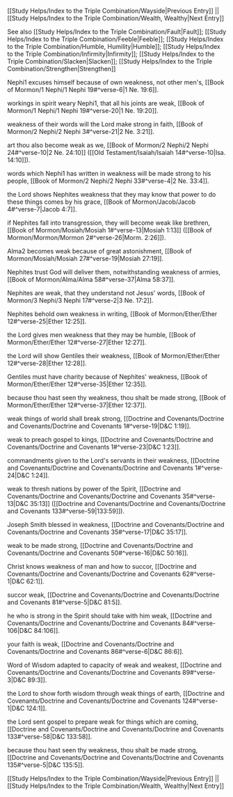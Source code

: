 [[Study Helps/Index to the Triple Combination/Wayside|Previous Entry]]  ||  [[Study Helps/Index to the Triple Combination/Wealth, Wealthy|Next Entry]]

 See also [[Study Helps/Index to the Triple Combination/Fault|Fault]]; [[Study Helps/Index to the Triple Combination/Feeble|Feeble]]; [[Study Helps/Index to the Triple Combination/Humble, Humility|Humble]]; [[Study Helps/Index to the Triple Combination/Infirmity|Infirmity]]; [[Study Helps/Index to the Triple Combination/Slacken|Slacken]]; [[Study Helps/Index to the Triple Combination/Strengthen|Strengthen]]

 Nephi1 excuses himself because of own weakness, not other men's, [[Book of Mormon/1 Nephi/1 Nephi 19#^verse-6|1 Ne. 19:6]].

 workings in spirit weary Nephi1, that all his joints are weak, [[Book of Mormon/1 Nephi/1 Nephi 19#^verse-20|1 Ne. 19:20]].

 weakness of their words will the Lord make strong in faith, [[Book of Mormon/2 Nephi/2 Nephi 3#^verse-21|2 Ne. 3:21]].

 art thou also become weak as we, [[Book of Mormon/2 Nephi/2 Nephi 24#^verse-10|2 Ne. 24:10]] ([[Old Testament/Isaiah/Isaiah 14#^verse-10|Isa. 14:10]]).

 words which Nephi1 has written in weakness will be made strong to his people, [[Book of Mormon/2 Nephi/2 Nephi 33#^verse-4|2 Ne. 33:4]].

 the Lord shows Nephites weakness that they may know that power to do these things comes by his grace, [[Book of Mormon/Jacob/Jacob 4#^verse-7|Jacob 4:7]].

 if Nephites fall into transgression, they will become weak like brethren, [[Book of Mormon/Mosiah/Mosiah 1#^verse-13|Mosiah 1:13]] ([[Book of Mormon/Mormon/Mormon 2#^verse-26|Morm. 2:26]]).

 Alma2 becomes weak because of great astonishment, [[Book of Mormon/Mosiah/Mosiah 27#^verse-19|Mosiah 27:19]].

 Nephites trust God will deliver them, notwithstanding weakness of armies, [[Book of Mormon/Alma/Alma 58#^verse-37|Alma 58:37]].

 Nephites are weak, that they understand not Jesus' words, [[Book of Mormon/3 Nephi/3 Nephi 17#^verse-2|3 Ne. 17:2]].

 Nephites behold own weakness in writing, [[Book of Mormon/Ether/Ether 12#^verse-25|Ether 12:25]].

 the Lord gives men weakness that they may be humble, [[Book of Mormon/Ether/Ether 12#^verse-27|Ether 12:27]].

 the Lord will show Gentiles their weakness, [[Book of Mormon/Ether/Ether 12#^verse-28|Ether 12:28]].

 Gentiles must have charity because of Nephites' weakness, [[Book of Mormon/Ether/Ether 12#^verse-35|Ether 12:35]].

 because thou hast seen thy weakness, thou shalt be made strong, [[Book of Mormon/Ether/Ether 12#^verse-37|Ether 12:37]].

 weak things of world shall break strong, [[Doctrine and Covenants/Doctrine and Covenants/Doctrine and Covenants 1#^verse-19|D&C 1:19]].

 weak to preach gospel to kings, [[Doctrine and Covenants/Doctrine and Covenants/Doctrine and Covenants 1#^verse-23|D&C 1:23]].

 commandments given to the Lord's servants in their weakness, [[Doctrine and Covenants/Doctrine and Covenants/Doctrine and Covenants 1#^verse-24|D&C 1:24]].

 weak to thresh nations by power of the Spirit, [[Doctrine and Covenants/Doctrine and Covenants/Doctrine and Covenants 35#^verse-13|D&C 35:13]] ([[Doctrine and Covenants/Doctrine and Covenants/Doctrine and Covenants 133#^verse-59|133:59]]).

 Joseph Smith blessed in weakness, [[Doctrine and Covenants/Doctrine and Covenants/Doctrine and Covenants 35#^verse-17|D&C 35:17]].

 weak to be made strong, [[Doctrine and Covenants/Doctrine and Covenants/Doctrine and Covenants 50#^verse-16|D&C 50:16]].

 Christ knows weakness of man and how to succor, [[Doctrine and Covenants/Doctrine and Covenants/Doctrine and Covenants 62#^verse-1|D&C 62:1]].

 succor weak, [[Doctrine and Covenants/Doctrine and Covenants/Doctrine and Covenants 81#^verse-5|D&C 81:5]].

 he who is strong in the Spirit should take with him weak, [[Doctrine and Covenants/Doctrine and Covenants/Doctrine and Covenants 84#^verse-106|D&C 84:106]].

 your faith is weak, [[Doctrine and Covenants/Doctrine and Covenants/Doctrine and Covenants 86#^verse-6|D&C 86:6]].

 Word of Wisdom adapted to capacity of weak and weakest, [[Doctrine and Covenants/Doctrine and Covenants/Doctrine and Covenants 89#^verse-3|D&C 89:3]].

 the Lord to show forth wisdom through weak things of earth, [[Doctrine and Covenants/Doctrine and Covenants/Doctrine and Covenants 124#^verse-1|D&C 124:1]].

 the Lord sent gospel to prepare weak for things which are coming, [[Doctrine and Covenants/Doctrine and Covenants/Doctrine and Covenants 133#^verse-58|D&C 133:58]].

 because thou hast seen thy weakness, thou shalt be made strong, [[Doctrine and Covenants/Doctrine and Covenants/Doctrine and Covenants 135#^verse-5|D&C 135:5]].

[[Study Helps/Index to the Triple Combination/Wayside|Previous Entry]]  ||  [[Study Helps/Index to the Triple Combination/Wealth, Wealthy|Next Entry]]